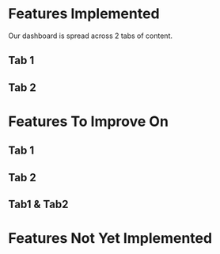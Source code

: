# Features Implemented
Our dashboard is spread across 2 tabs of content.

## Tab 1


## Tab 2


# Features To Improve On

## Tab 1


## Tab 2


## Tab1 & Tab2


# Features Not Yet Implemented


